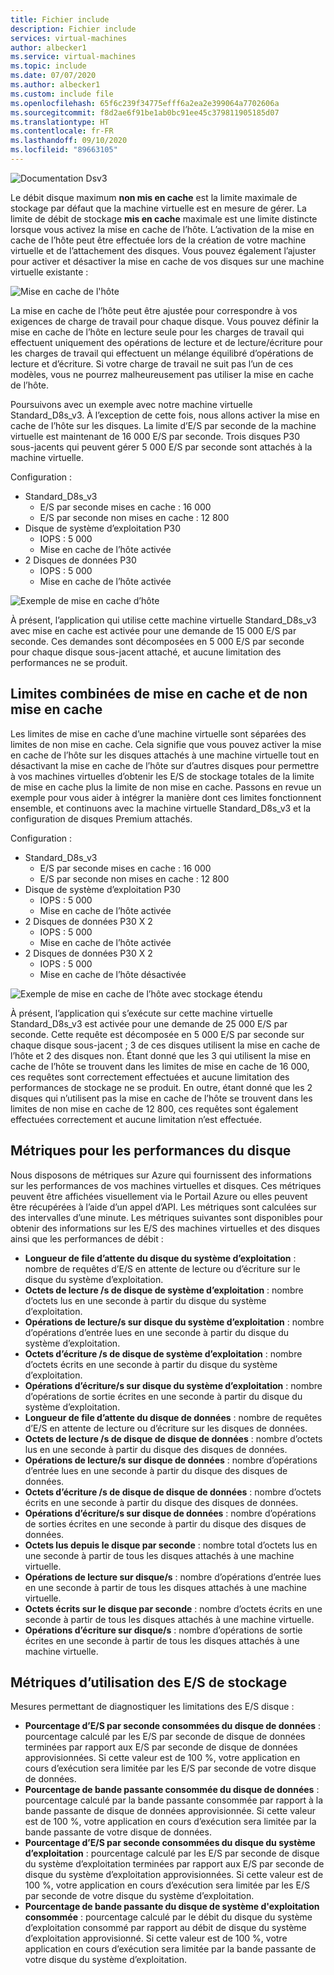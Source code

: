 ```yaml
---
title: Fichier include
description: Fichier include
services: virtual-machines
author: albecker1
ms.service: virtual-machines
ms.topic: include
ms.date: 07/07/2020
ms.author: albecker1
ms.custom: include file
ms.openlocfilehash: 65f6c239f34775efff6a2ea2e399064a7702606a
ms.sourcegitcommit: f8d2ae6f91be1ab0bc91ee45c379811905185d07
ms.translationtype: HT
ms.contentlocale: fr-FR
ms.lasthandoff: 09/10/2020
ms.locfileid: "89663105"
---
```

![Documentation Dsv3](media/vm-disk-performance/dsv3-documentation.jpg)

Le débit disque maximum **non mis en cache** est la limite maximale de stockage par défaut que la machine virtuelle est en mesure de gérer. La limite de débit de stockage **mis en cache** maximale est une limite distincte lorsque vous activez la mise en cache de l’hôte. L’activation de la mise en cache de l’hôte peut être effectuée lors de la création de votre machine virtuelle et de l’attachement des disques. Vous pouvez également l’ajuster pour activer et désactiver la mise en cache de vos disques sur une machine virtuelle existante :

![Mise en cache de l'hôte](media/vm-disk-performance/host-caching.jpg)

La mise en cache de l’hôte peut être ajustée pour correspondre à vos exigences de charge de travail pour chaque disque. Vous pouvez définir la mise en cache de l’hôte en lecture seule pour les charges de travail qui effectuent uniquement des opérations de lecture et de lecture/écriture pour les charges de travail qui effectuent un mélange équilibré d’opérations de lecture et d’écriture. Si votre charge de travail ne suit pas l’un de ces modèles, vous ne pourrez malheureusement pas utiliser la mise en cache de l’hôte. 

Poursuivons avec un exemple avec notre machine virtuelle Standard_D8s_v3. À l’exception de cette fois, nous allons activer la mise en cache de l’hôte sur les disques. La limite d’E/S par seconde de la machine virtuelle est maintenant de 16 000 E/S par seconde. Trois disques P30 sous-jacents qui peuvent gérer 5 000 E/S par seconde sont attachés à la machine virtuelle.

Configuration :
- Standard_D8s_v3 
    - E/S par seconde mises en cache : 16 000
    - E/S par seconde non mises en cache : 12 800
- Disque de système d’exploitation P30 
    - IOPS : 5 000
    - Mise en cache de l’hôte activée 
- 2 Disques de données P30
    - IOPS : 5 000
    - Mise en cache de l’hôte activée

![Exemple de mise en cache d’hôte](media/vm-disk-performance/host-caching-example-without-remote.jpg)

À présent, l’application qui utilise cette machine virtuelle Standard_D8s_v3 avec mise en cache est activée pour une demande de 15 000 E/S par seconde. Ces demandes sont décomposées en 5 000 E/S par seconde pour chaque disque sous-jacent attaché, et aucune limitation des performances ne se produit.

## <a name="combined-uncached-and-cached-limits"></a>Limites combinées de mise en cache et de non mise en cache

Les limites de mise en cache d’une machine virtuelle sont séparées des limites de non mise en cache. Cela signifie que vous pouvez activer la mise en cache de l’hôte sur les disques attachés à une machine virtuelle tout en désactivant la mise en cache de l’hôte sur d’autres disques pour permettre à vos machines virtuelles d’obtenir les E/S de stockage totales de la limite de mise en cache plus la limite de non mise en cache. Passons en revue un exemple pour vous aider à intégrer la manière dont ces limites fonctionnent ensemble, et continuons avec la machine virtuelle Standard_D8s_v3 et la configuration de disques Premium attachés.

Configuration :
- Standard_D8s_v3 
    - E/S par seconde mises en cache : 16 000
    - E/S par seconde non mises en cache : 12 800
- Disque de système d’exploitation P30 
    - IOPS : 5 000
    - Mise en cache de l’hôte activée 
- 2 Disques de données P30 X 2
    - IOPS : 5 000
    - Mise en cache de l’hôte activée
- 2 Disques de données P30 X 2
    - IOPS : 5 000
    - Mise en cache de l’hôte désactivée

![Exemple de mise en cache de l’hôte avec stockage étendu](media/vm-disk-performance/host-caching-example-with-remote.jpg)

À présent, l’application qui s’exécute sur cette machine virtuelle Standard_D8s_v3 est activée pour une demande de 25 000 E/S par seconde. Cette requête est décomposée en 5 000 E/S par seconde sur chaque disque sous-jacent ; 3 de ces disques utilisent la mise en cache de l’hôte et 2 des disques non. Étant donné que les 3 qui utilisent la mise en cache de l’hôte se trouvent dans les limites de mise en cache de 16 000, ces requêtes sont correctement effectuées et aucune limitation des performances de stockage ne se produit. En outre, étant donné que les 2 disques qui n’utilisent pas la mise en cache de l’hôte se trouvent dans les limites de non mise en cache de 12 800, ces requêtes sont également effectuées correctement et aucune limitation n’est effectuée.

## <a name="metrics-for-disk-performance"></a>Métriques pour les performances du disque
Nous disposons de métriques sur Azure qui fournissent des informations sur les performances de vos machines virtuelles et disques. Ces métriques peuvent être affichées visuellement via le Portail Azure ou elles peuvent être récupérées à l’aide d’un appel d’API. Les métriques sont calculées sur des intervalles d’une minute. Les métriques suivantes sont disponibles pour obtenir des informations sur les E/S des machines virtuelles et des disques ainsi que les performances de débit :
- **Longueur de file d’attente du disque du système d’exploitation** : nombre de requêtes d’E/S en attente de lecture ou d’écriture sur le disque du système d’exploitation.
- **Octets de lecture /s de disque de système d’exploitation** : nombre d’octets lus en une seconde à partir du disque du système d’exploitation.
- **Opérations de lecture/s sur disque du système d’exploitation** : nombre d’opérations d’entrée lues en une seconde à partir du disque du système d’exploitation.
- **Octets d’écriture /s de disque de système d’exploitation** : nombre d’octets écrits en une seconde à partir du disque du système d’exploitation.
- **Opérations d’écriture/s sur disque du système d’exploitation** : nombre d’opérations de sortie écrites en une seconde à partir du disque du système d’exploitation.
- **Longueur de file d’attente du disque de données** : nombre de requêtes d’E/S en attente de lecture ou d’écriture sur les disques de données.
- **Octets de lecture /s de disque de disque de données** : nombre d’octets lus en une seconde à partir du disque des disques de données.
- **Opérations de lecture/s sur disque de données** : nombre d’opérations d’entrée lues en une seconde à partir du disque des disques de données.
- **Octets d’écriture /s de disque de disque de données** : nombre d’octets écrits en une seconde à partir du disque des disques de données.
- **Opérations d’écriture/s sur disque de données** : nombre d’opérations de sorties écrites en une seconde à partir du disque des disques de données.
- **Octets lus depuis le disque par seconde** : nombre total d’octets lus en une seconde à partir de tous les disques attachés à une machine virtuelle.
- **Opérations de lecture sur disque/s** : nombre d’opérations d’entrée lues en une seconde à partir de tous les disques attachés à une machine virtuelle.
- **Octets écrits sur le disque par seconde** : nombre d’octets écrits en une seconde à partir de tous les disques attachés à une machine virtuelle.
- **Opérations d’écriture sur disque/s** : nombre d’opérations de sortie écrites en une seconde à partir de tous les disques attachés à une machine virtuelle.

## <a name="storage-io-utilization-metrics"></a>Métriques d’utilisation des E/S de stockage
Mesures permettant de diagnostiquer les limitations des E/S disque :
- **Pourcentage d’E/S par seconde consommées du disque de données** : pourcentage calculé par les E/S par seconde de disque de données terminées par rapport aux E/S par seconde de disque de données approvisionnées. Si cette valeur est de 100 %, votre application en cours d’exécution sera limitée par les E/S par seconde de votre disque de données.
- **Pourcentage de bande passante consommée du disque de données** : pourcentage calculé par la bande passante consommée par rapport à la bande passante de disque de données approvisionnée. Si cette valeur est de 100 %, votre application en cours d’exécution sera limitée par la bande passante de votre disque de données.
- **Pourcentage d’E/S par seconde consommées du disque du système d’exploitation** : pourcentage calculé par les E/S par seconde de disque du système d’exploitation terminées par rapport aux E/S par seconde de disque du système d’exploitation approvisionnées. Si cette valeur est de 100 %, votre application en cours d’exécution sera limitée par les E/S par seconde de votre disque du système d’exploitation.
- **Pourcentage de bande passante du disque de système d'exploitation consommée** : pourcentage calculé par le débit du disque du système d’exploitation consommé par rapport au débit de disque du système d’exploitation approvisionné. Si cette valeur est de 100 %, votre application en cours d’exécution sera limitée par la bande passante de votre disque du système d’exploitation.